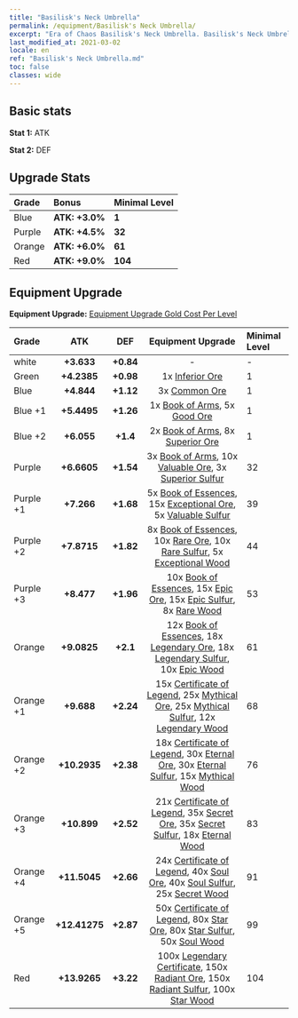 ```yaml
---
title: "Basilisk's Neck Umbrella"
permalink: /equipment/Basilisk's Neck Umbrella/
excerpt: "Era of Chaos Basilisk's Neck Umbrella. Basilisk's Neck Umbrella"
last_modified_at: 2021-03-02
locale: en
ref: "Basilisk's Neck Umbrella.md"
toc: false
classes: wide
---
```


## Basic stats
 **Stat 1:** ATK

 **Stat 2:** DEF

## Upgrade Stats

  |     Grade    |   Bonus | Minimal Level | 
  |:-------------|:--------|:--------------| 
  | Blue | **ATK: +3.0%** | **1** | 
  | Purple | **ATK: +4.5%** | **32** | 
  | Orange | **ATK: +6.0%** | **61** | 
  | Red | **ATK: +9.0%** | **104** | 


## Equipment Upgrade
 **Equipment Upgrade:** [Equipment Upgrade Gold Cost Per Level](/equipment/EquipmentUpgradeCostPerLevel/) 

  |          Grade      | ATK | DEF | Equipment Upgrade | Minimal Level |
  |:--------------------|:---------:|:---------:|:----------------:|:--------------|
  | white | **+3.633** | **+0.84** | - | - |
  | Green | **+4.2385** | **+0.98** | 1x [Inferior Ore](/Items/mat_103/) | 1 |
  | Blue | **+4.844** | **+1.12** | 3x [Common Ore](/Items/mat_39/) | 1 |
  | Blue +1 | **+5.4495** | **+1.26** | 1x [Book of Arms](/Items/mat_32/), 5x [Good Ore](/Items/mat_78/) | 1 |
  | Blue +2 | **+6.055** | **+1.4** | 2x [Book of Arms](/Items/mat_71/), 8x [Superior Ore](/Items/mat_13/) | 1 |
  | Purple | **+6.6605** | **+1.54** | 3x [Book of Arms](/Items/mat_6/), 10x [Valuable Ore](/Items/mat_55/), 3x [Superior Sulfur](/Items/mat_30/) | 32 |
  | Purple +1 | **+7.266** | **+1.68** | 5x [Book of Essences](/Items/mat_44/), 15x [Exceptional Ore](/Items/mat_67/), 5x [Valuable Sulfur](/Items/mat_66/) | 39 |
  | Purple +2 | **+7.8715** | **+1.82** | 8x [Book of Essences](/Items/mat_84/), 10x [Rare Ore](/Items/mat_2/), 10x [Rare Sulfur](/Items/mat_46/), 5x [Exceptional Wood](/Items/mat_82/) | 44 |
  | Purple +3 | **+8.477** | **+1.96** | 10x [Book of Essences](/Items/mat_20/), 15x [Epic Ore](/Items/mat_42/), 15x [Epic Sulfur](/Items/mat_83/), 8x [Rare Wood](/Items/mat_14/) | 53 |
  | Orange | **+9.0825** | **+2.1** | 12x [Book of Essences](/Items/mat_60/), 18x [Legendary Ore](/Items/mat_81/), 18x [Legendary Sulfur](/Items/mat_18/), 10x [Epic Wood](/Items/mat_57/) | 61 |
  | Orange +1 | **+9.688** | **+2.24** | 15x [Certificate of Legend](/Items/mat_96/), 25x [Mythical Ore](/Items/mat_23/), 25x [Mythical Sulfur](/Items/mat_35/), 12x [Legendary Wood](/Items/mat_93/) | 68 |
  | Orange +2 | **+10.2935** | **+2.38** | 18x [Certificate of Legend](/Items/mat_25/), 30x [Eternal Ore](/Items/mat_36/), 30x [Eternal Sulfur](/Items/mat_97/), 15x [Mythical Wood](/Items/mat_9/) | 76 |
  | Orange +3 | **+10.899** | **+2.52** | 21x [Certificate of Legend](/Items/mat_38/), 35x [Secret Ore](/Items/mat_99/), 35x [Secret Sulfur](/Items/mat_7/), 18x [Eternal Wood](/Items/mat_75/) | 83 |
  | Orange +4 | **+11.5045** | **+2.66** | 24x [Certificate of Legend](/Items/mat_100/), 40x [Soul Ore](/Items/mat_8/), 40x [Soul Sulfur](/Items/mat_73/), 25x [Secret Wood](/Items/mat_87/) | 91 |
  | Orange +5 | **+12.41275** | **+2.87** | 50x [Certificate of Legend](/Items/mat_11/), 80x [Star Ore](/Items/mat_72/), 80x [Star Sulfur](/Items/mat_101/), 50x [Soul Wood](/Items/mat_49/) | 99 |
  | Red | **+13.9265** | **+3.22** | 100x [Legendary Certificate](/Items/mat_76/), 150x [Radiant Ore](/Items/mat_88/), 150x [Radiant Sulfur](/Items/mat_10/), 100x [Star Wood](/Items/mat_63/) | 104 |

